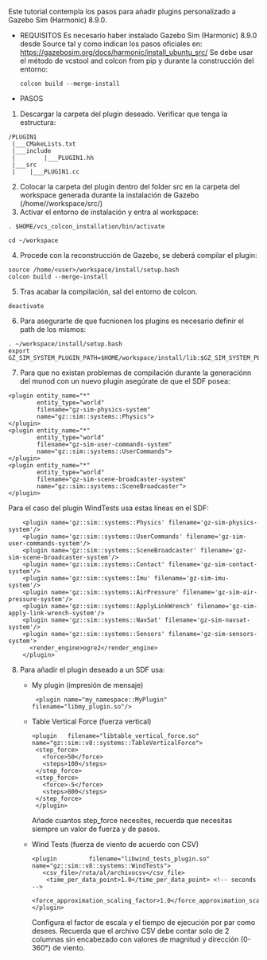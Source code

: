 Este tutorial contempla los pasos para añadir plugins personalizado a Gazebo Sim (Harmonic) 8.9.0.

- REQUISITOS
  Es necesario haber instalado Gazebo Sim (Harmonic) 8.9.0 desde Source tal y como indican los pasos oficiales en:
  https://gazebosim.org/docs/harmonic/install_ubuntu_src/
  Se debe usar el método de vcstool and colcon from pip y durante la construcción del entorno:
   ```
  colcon build --merge-install
   ```
- PASOS
1) Descargar la carpeta del plugin deseado. Verificar que tenga la estructura:
  ```
/PLUGIN1
   |___CMakeLists.txt
   |___include
   |        |___PLUGIN1.hh
   |___src
   |    |___PLUGIN1.cc
  ```
2) Colocar la carpeta del plugin dentro del folder src en la carpeta del workspace generada durante la instalación de Gazebo (/home/<user>/workspace/src/)
3) Activar el entorno de instalación y entra al workspace:
```
. $HOME/vcs_colcon_installation/bin/activate
```
```
cd ~/workspace
```
4) Procede con la reconstrucción de Gazebo, se deberá compilar el plugin:
```
source /home/<user>/workspace/install/setup.bash
colcon build --merge-install
```

5) Tras acabar la compilación, sal del entorno de colcon.
```
deactivate
```

6) Para asegurarte de que fucnionen los plugins es necesario definir el path de los mismos:
```
. ~/workspace/install/setup.bash
export GZ_SIM_SYSTEM_PLUGIN_PATH=$HOME/workspace/install/lib:$GZ_SIM_SYSTEM_PLUGIN_PATH
```

7) Para que no existan problemas de compilación durante la generaciónn del munod con un nuevo plugin asegúrate de que el SDF posea:
```
<plugin entity_name="*"
        entity_type="world"
        filename="gz-sim-physics-system"
        name="gz::sim::systems::Physics">
</plugin>
<plugin entity_name="*"
        entity_type="world"
        filename="gz-sim-user-commands-system"
        name="gz::sim::systems::UserCommands">
</plugin>
<plugin entity_name="*"
        entity_type="world"
        filename="gz-sim-scene-broadcaster-system"
        name="gz::sim::systems::SceneBroadcaster">
</plugin>

```
  Para el caso del plugin WindTests usa estas líneas en el SDF:
```
    <plugin name='gz::sim::systems::Physics' filename='gz-sim-physics-system'/>
    <plugin name='gz::sim::systems::UserCommands' filename='gz-sim-user-commands-system'/>
    <plugin name='gz::sim::systems::SceneBroadcaster' filename='gz-sim-scene-broadcaster-system'/>
    <plugin name='gz::sim::systems::Contact' filename='gz-sim-contact-system'/>
    <plugin name='gz::sim::systems::Imu' filename='gz-sim-imu-system'/>
    <plugin name='gz::sim::systems::AirPressure' filename='gz-sim-air-pressure-system'/>
    <plugin name='gz::sim::systems::ApplyLinkWrench' filename='gz-sim-apply-link-wrench-system'/>
    <plugin name='gz::sim::systems::NavSat' filename='gz-sim-navsat-system'/>
    <plugin name='gz::sim::systems::Sensors' filename='gz-sim-sensors-system'>
      <render_engine>ogre2</render_engine>
    </plugin>
```
8) Para añadir el plugin deseado a un SDF usa:
   - My plugin (impresión de mensaje)
     ```
      <plugin name="my_namespace::MyPlugin" filename="libmy_plugin.so"/>
     ```
   - Table Vertical Force (fuerza vertical)
     ```
     <plugin   filename="libtable_vertical_force.so"      name="gz::sim::v8::systems::TableVerticalForce">
      <step_force>
        <force>50</force>
        <steps>100</steps>
      </step_force>
      <step_force>
        <force>-5</force>
        <steps>800</steps>
      </step_force>
      </plugin>
     ```
      Añade cuantos step_force necesites, recuerda que necesitas siempre un valor de fuerza y de pasos.

   - Wind Tests (fuerza de viento de acuerdo con CSV)
     ```
     <plugin         filename="libwind_tests_plugin.so"      name="gz::sim::v8::systems::WindTests">
        <csv_file>/ruta/al/archivocsv</csv_file>
         <time_per_data_point>1.0</time_per_data_point> <!-- seconds -->
          <force_approximation_scaling_factor>1.0</force_approximation_scaling_factor>
     </plugin>

     ```
     Configura el factor de escala y el tiempo de ejecución por par como desees. Recuerda que el archivo
     CSV debe contar solo de 2 columnas sin encabezado con valores de magnitud y dirección (0-360°) de viento.
     
